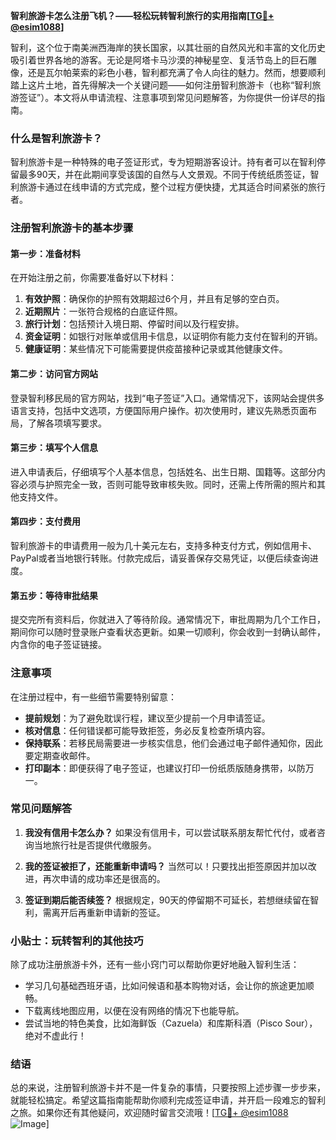 **智利旅游卡怎么注册飞机？——轻松玩转智利旅行的实用指南[[TG💪+ @esim1088](https://t.me/s/esim1088)]**

智利，这个位于南美洲西海岸的狭长国家，以其壮丽的自然风光和丰富的文化历史吸引着世界各地的游客。无论是阿塔卡马沙漠的神秘星空、复活节岛上的巨石雕像，还是瓦尔帕莱索的彩色小巷，智利都充满了令人向往的魅力。然而，想要顺利踏上这片土地，首先得解决一个关键问题——如何注册智利旅游卡（也称“智利旅游签证”）。本文将从申请流程、注意事项到常见问题解答，为你提供一份详尽的指南。

### 什么是智利旅游卡？

智利旅游卡是一种特殊的电子签证形式，专为短期游客设计。持有者可以在智利停留最多90天，并在此期间享受该国的自然与人文景观。不同于传统纸质签证，智利旅游卡通过在线申请的方式完成，整个过程方便快捷，尤其适合时间紧张的旅行者。

### 注册智利旅游卡的基本步骤

#### 第一步：准备材料

在开始注册之前，你需要准备好以下材料：

1. **有效护照**：确保你的护照有效期超过6个月，并且有足够的空白页。
2. **近期照片**：一张符合规格的白底证件照。
3. **旅行计划**：包括预计入境日期、停留时间以及行程安排。
4. **资金证明**：如银行对账单或信用卡信息，以证明你有能力支付在智利的开销。
5. **健康证明**：某些情况下可能需要提供疫苗接种记录或其他健康文件。

#### 第二步：访问官方网站

登录智利移民局的官方网站，找到“电子签证”入口。通常情况下，该网站会提供多语言支持，包括中文选项，方便国际用户操作。初次使用时，建议先熟悉页面布局，了解各项填写要求。

#### 第三步：填写个人信息

进入申请表后，仔细填写个人基本信息，包括姓名、出生日期、国籍等。这部分内容必须与护照完全一致，否则可能导致审核失败。同时，还需上传所需的照片和其他支持文件。

#### 第四步：支付费用

智利旅游卡的申请费用一般为几十美元左右，支持多种支付方式，例如信用卡、PayPal或者当地银行转账。付款完成后，请妥善保存交易凭证，以便后续查询进度。

#### 第五步：等待审批结果

提交完所有资料后，你就进入了等待阶段。通常情况下，审批周期为几个工作日，期间你可以随时登录账户查看状态更新。如果一切顺利，你会收到一封确认邮件，内含你的电子签证链接。

### 注意事项

在注册过程中，有一些细节需要特别留意：

- **提前规划**：为了避免耽误行程，建议至少提前一个月申请签证。
- **核对信息**：任何错误都可能导致拒签，务必反复检查所填内容。
- **保持联系**：若移民局需要进一步核实信息，他们会通过电子邮件通知你，因此要定期查收邮件。
- **打印副本**：即便获得了电子签证，也建议打印一份纸质版随身携带，以防万一。

### 常见问题解答

1. **我没有信用卡怎么办？**
   如果没有信用卡，可以尝试联系朋友帮忙代付，或者咨询当地旅行社是否提供代缴服务。

2. **我的签证被拒了，还能重新申请吗？**
   当然可以！只要找出拒签原因并加以改进，再次申请的成功率还是很高的。

3. **签证到期后能否续签？**
   根据规定，90天的停留期不可延长，若想继续留在智利，需离开后再重新申请新的签证。

### 小贴士：玩转智利的其他技巧

除了成功注册旅游卡外，还有一些小窍门可以帮助你更好地融入智利生活：

- 学习几句基础西班牙语，比如问候语和基本购物对话，会让你的旅途更加顺畅。
- 下载离线地图应用，以便在没有网络的情况下也能导航。
- 尝试当地的特色美食，比如海鲜饭（Cazuela）和库斯科酒（Pisco Sour），绝对不虚此行！

### 结语

总的来说，注册智利旅游卡并不是一件复杂的事情，只要按照上述步骤一步步来，就能轻松搞定。希望这篇指南能帮助你顺利完成签证申请，并开启一段难忘的智利之旅。如果你还有其他疑问，欢迎随时留言交流哦！[[TG💪+ @esim1088](https://t.me/s/esim1088) ![Image](https://i.postimg.cc/4NQfJmqS/Snipaste-2025-05-13-00-14-12.png)]